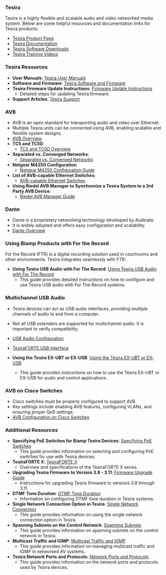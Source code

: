 <link rel="stylesheet" href="../styles.css">

### Tesira

Tesira is a highly flexible and scalable audio and video networked media system. Below are some helpful resources and documentation links for Tesira products:

- [Tesira Product Page](https://www.biamp.com/products/tesira)
- [Tesira Documentation](https://support.biamp.com/Tesira)
- [Tesira Software Downloads](https://www.biamp.com/downloads#tesira)
- [Tesira Training Videos](https://www.biamp.com/training/tesira)

### Tesira Resources
- **User Manuals**: [Tesira User Manuals](https://support.biamp.com/Tesira/User_Manuals)
- **Software and Firmware**: [Tesira Software and Firmware](https://support.biamp.com/Tesira/Software-Firmware?gad_source=1&gclid=CjwKCAiAg8S7BhATEiwAO2-R6sqwuxbO5SRhYRXkUer20XDLWKr6nAgTJsrQvrATcOFDUx3_-CBduBoCl24QAvD_BwE)
- **Tesira Firmware Update Instructions**: [Firmware Update Instructions](https://support.biamp.com/Tesira/Miscellaneous/Tesira_firmware_update_instructions)
  - Detailed steps for updating Tesira firmware.
- **Support Articles**: [Tesira Support](https://support.biamp.com/Tesira/Support_Articles)

### AVB
- AVB is an open standard for transporting audio and video over Ethernet.
- Multiple Tesira units can be connected using AVB, enabling scalable and flexible system designs.
- [AVB Overview](https://support.biamp.com/Tesira/AVB)
- **TC5 and TC5D**:
  - [TC5 and TC5D Overview](https://support.biamp.com/Tesira/AVB/TC5_and_TC5D)
- **Separated vs. Converged Networks**:
  - [Separated vs. Converged Networks](https://support.biamp.com/Tesira/AVB/Separated_vs_Converged_Networks)
- **Netgear M4250 Configuration**:
  - [Netgear M4250 Configuration Guide](https://support.biamp.com/Tesira/AVB/Netgear_M4250_Configuration)
- **List of AVB-capable Ethernet Switches**:
  - [AVB-capable Ethernet Switches](https://support.biamp.com/Tesira/AVB/List_of_AVB-capable_Ethernet_switches)
- **Using Riedel AVB Manager to Synchronize a Tesira System to a 3rd Party AVB Device**:
  - [Riedel AVB Manager Guide](https://support.biamp.com/Tesira/AVB/Using_Riedel_AVB_Manager_to_synchronize_a_Tesira_system_to_a_3rd_party_AVB_device)

### Dante
- Dante is a proprietary networking technology developed by Audinate.
- It is widely adopted and offers easy configuration and scalability.
- [Dante Overview](https://support.biamp.com/General/Networking/Dante?gad_source=1&gclid=CjwKCAiAg8S7BhATEiwAO2-R6smKwIExLt7p74ZxT-YJtgUi4MxZ8daaYk3H73dllew4ktn1lgx8QxoCKtoQAvD_BwE)

### Using Biamp Products with For the Record
For the Record (FTR) is a digital recording solution used in courtrooms and other environments. Tesira integrates seamlessly with FTR:

- **Using Tesira USB Audio with For The Record**: [Using Tesira USB Audio with For The Record](https://support.biamp.com/Tesira/Miscellaneous/Using_Tesira_USB_audio_with_For_The_Record)
  - This guide provides detailed instructions on how to configure and use Tesira USB audio with For The Record systems.

### Multichannel USB Audio
- Tesira devices can act as USB audio interfaces, providing multiple channels of audio to and from a computer.
- Not all USB extenders are supported for multichannel audio. It is important to verify compatibility.
- [USB Audio Configuration](https://support.biamp.com/Tesira/USB_Audio_Configuration)
- [TesiraFORTE USB Interface](https://support.biamp.com/Tesira/Control/TesiraFORTE_USB_interface)

- **Using the Tesira EX-UBT or EX-USB**: [Using the Tesira EX-UBT or EX-USB](https://support.biamp.com/Tesira/Control/Using_the_Tesira_EX-UBT_or_EX-USB)
  - This guide provides instructions on how to use the Tesira EX-UBT or EX-USB for audio and control applications.

### AVB on Cisco Switches
- Cisco switches must be properly configured to support AVB.
- Key settings include enabling AVB features, configuring VLANs, and ensuring proper QoS settings.
- [AVB Configuration on Cisco Switches](https://support.biamp.com/Tesira/AVB/Enabling_AVB_on_Cisco_Catalyst_Switches)

### Additional Resources
- **Specifying PoE Switches for Biamp Tesira Devices**: [Specifying PoE Switches](https://support.biamp.com/Tesira/Miscellaneous/Specifying_PoE_switches_for_Biamp_Tesira_devices)
  - This guide provides information on selecting and configuring PoE switches for use with Tesira devices.
- **TesiraFORTE X**: [TesiraFORTE X](https://support.biamp.com/Tesira/Miscellaneous/TesiraFORTE_X)
  - Overview and specifications of the TesiraFORTE X series.
- **Upgrading Tesira Firmware to Version 3.8 - 3.11**: [Firmware Upgrade Guide](https://support.biamp.com/Tesira/Miscellaneous/Upgrading_Tesira_firmware_to_version_3.8_-_3.11)
  - Instructions for upgrading Tesira firmware to versions 3.8 through 3.11.
- **DTMF Tone Duration**: [DTMF Tone Duration](https://support.biamp.com/Tesira/Miscellaneous/DTMF_tone_duration)
  - Information on configuring DTMF tone duration in Tesira systems.
- **Single Network Connection Option in Tesira**: [Single Network Connection](https://support.biamp.com/Tesira/Control/Single_Network_Connection_option_in_Tesira)
  - This guide provides information on using the single network connection option in Tesira.
- **Spanning Subnets on the Control Network**: [Spanning Subnets](https://support.biamp.com/Tesira/Control/Spanning_subnets_on_the_control_network)
  - This guide provides information on spanning subnets on the control network in Tesira.
- **Multicast Traffic and IGMP**: [Multicast Traffic and IGMP](https://support.biamp.com/General/Networking/Multicast_traffic_and_IGMP)
  - This guide provides information on managing multicast traffic and IGMP in networked AV systems.
- **Tesira Network Ports and Protocols**: [Network Ports and Protocols](https://support.biamp.com/Tesira/Control/Tesira_network_ports_and_protocols)
  - This guide provides information on the network ports and protocols used by Tesira devices.